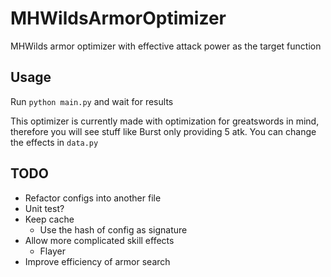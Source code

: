 # MHWildsArmorOptimizer

MHWilds armor optimizer with effective attack power as the target function

## Usage

Run `python main.py` and wait for results

This optimizer is currently made with optimization for greatswords in mind, therefore you will see stuff like Burst only providing 5 atk. You can change the effects in `data.py`

## TODO

- Refactor configs into another file
- Unit test?
- Keep cache
  - Use the hash of config as signature
- Allow more complicated skill effects
  - Flayer
- Improve efficiency of armor search
